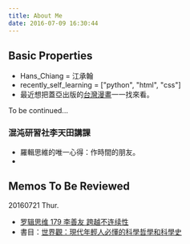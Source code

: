 ```yaml
---
title: About Me
date: 2016-07-09 16:30:44
---
```


## Basic Properties

- Hans_Chiang = 江承翰
- recently_self_learning = ["python", "html", "css"]
- 最近想把蓋亞出版的[台灣漫畫](http://www.books.com.tw/web/sys_puballb/books/16/?pubid=gaea)一一找來看。

To be continued...


### 混沌研習社李天田講課

- 羅輯思維的唯一心得：作時間的朋友。
-


## Memos To Be Reviewed

20160721 Thur.

- [罗辑思维 179 李善友 跨越不连续性](http://v.youku.com/v_show/id_XMTY1MjM2NjM4NA==.html?from=y1.2-2.4.1)
- 書目：[世界觀：現代年輕人必懂的科學哲學和科學史](http://www.books.com.tw/products/0010680119)
